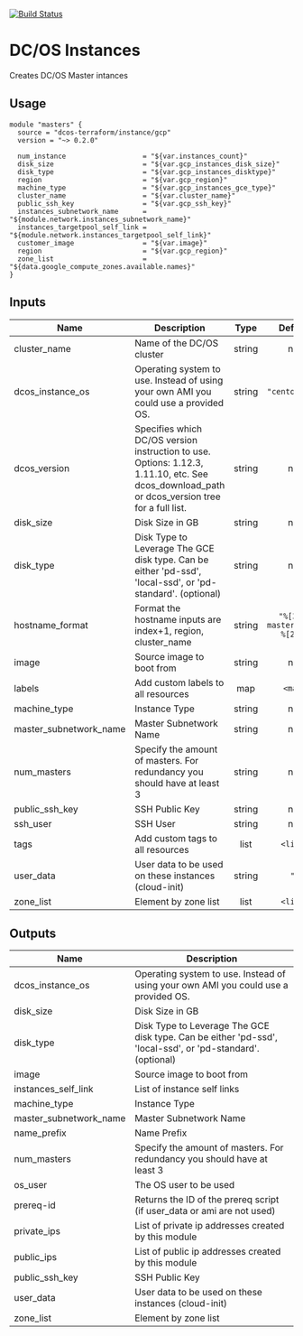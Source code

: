 [![Build Status](https://jenkins-terraform.mesosphere.com/service/dcos-terraform-jenkins/job/dcos-terraform/job/terraform-gcp-masters/job/master/badge/icon)](https://jenkins-terraform.mesosphere.com/service/dcos-terraform-jenkins/job/dcos-terraform/job/terraform-gcp-masters/job/master/)
# DC/OS Instances

Creates DC/OS Master intances

## Usage

```hcl
module "masters" {
  source = "dcos-terraform/instance/gcp"
  version = "~> 0.2.0"

  num_instance                   = "${var.instances_count}"
  disk_size                      = "${var.gcp_instances_disk_size}"
  disk_type                      = "${var.gcp_instances_disktype}"
  region                         = "${var.gcp_region}"
  machine_type                   = "${var.gcp_instances_gce_type}"
  cluster_name                   = "${var.cluster_name}"
  public_ssh_key                 = "${var.gcp_ssh_key}"
  instances_subnetwork_name      = "${module.network.instances_subnetwork_name}"
  instances_targetpool_self_link = "${module.network.instances_targetpool_self_link}"
  customer_image                 = "${var.image}"
  region                         = "${var.gcp_region}"
  zone_list                      = "${data.google_compute_zones.available.names}"
}
```

## Inputs

| Name | Description | Type | Default | Required |
|------|-------------|:----:|:-----:|:-----:|
| cluster\_name | Name of the DC/OS cluster | string | n/a | yes |
| dcos\_instance\_os | Operating system to use. Instead of using your own AMI you could use a provided OS. | string | `"centos_7.5"` | no |
| dcos\_version | Specifies which DC/OS version instruction to use. Options: 1.12.3, 1.11.10, etc. See dcos_download_path or dcos_version tree for a full list. | string | n/a | yes |
| disk\_size | Disk Size in GB | string | n/a | yes |
| disk\_type | Disk Type to Leverage The GCE disk type. Can be either 'pd-ssd', 'local-ssd', or 'pd-standard'. (optional) | string | n/a | yes |
| hostname\_format | Format the hostname inputs are index+1, region, cluster_name | string | `"%[3]s-master%[1]d-%[2]s"` | no |
| image | Source image to boot from | string | n/a | yes |
| labels | Add custom labels to all resources | map | `<map>` | no |
| machine\_type | Instance Type | string | n/a | yes |
| master\_subnetwork\_name | Master Subnetwork Name | string | n/a | yes |
| num\_masters | Specify the amount of masters. For redundancy you should have at least 3 | string | n/a | yes |
| public\_ssh\_key | SSH Public Key | string | n/a | yes |
| ssh\_user | SSH User | string | n/a | yes |
| tags | Add custom tags to all resources | list | `<list>` | no |
| user\_data | User data to be used on these instances (cloud-init) | string | `""` | no |
| zone\_list | Element by zone list | list | `<list>` | no |

## Outputs

| Name | Description |
|------|-------------|
| dcos\_instance\_os | Operating system to use. Instead of using your own AMI you could use a provided OS. |
| disk\_size | Disk Size in GB |
| disk\_type | Disk Type to Leverage The GCE disk type. Can be either 'pd-ssd', 'local-ssd', or 'pd-standard'. (optional) |
| image | Source image to boot from |
| instances\_self\_link | List of instance self links |
| machine\_type | Instance Type |
| master\_subnetwork\_name | Master Subnetwork Name |
| name\_prefix | Name Prefix |
| num\_masters | Specify the amount of masters. For redundancy you should have at least 3 |
| os\_user | The OS user to be used |
| prereq-id | Returns the ID of the prereq script (if user_data or ami are not used) |
| private\_ips | List of private ip addresses created by this module |
| public\_ips | List of public ip addresses created by this module |
| public\_ssh\_key | SSH Public Key |
| user\_data | User data to be used on these instances (cloud-init) |
| zone\_list | Element by zone list |

